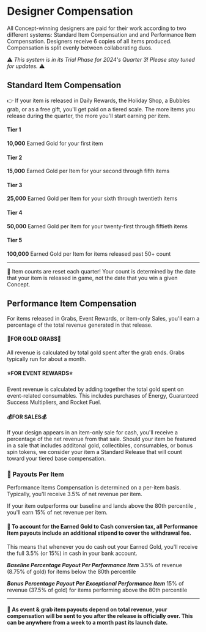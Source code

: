 # Designer Compensation

All Concept-winning designers are paid for their work according to two different systems: Standard Item Compensation and and Performance Item Compensation. 
Designers receive 6 copies of all items produced. Compensation is split evenly between collaborating duos.

⚠️ *_This system is in its Trial Phase for 2024's Quarter 3! Please stay tuned for updates._* ⚠️


## Standard Item Compensation

👉 If your item is released in Daily Rewards, the Holiday Shop, a Bubbles grab, or as a free gift, you'll get paid on a tiered scale. 
The more items you release during the quarter, the more you'll start earning per item. 

#### Tier 1
**10,000** Earned Gold for your first item

#### Tier 2
**15,000** Earned Gold per Item for your second through fifth items

#### Tier 3
**25,000** Earned Gold per Item for your sixth through twentieth items

#### Tier 4
**50,000** Earned Gold per Item for your twenty-first through fiftieth items

#### Tier 5
**100,000** Earned Gold per Item for items released past 50+ count


** **

📅 Item counts are reset each quarter! Your count is determined by the date that your item is released in game, not the date that you win a given Concept. 


## Performance Item Compensation


For items released in Grabs, Event Rewards, or item-only Sales, you'll earn a percentage of the total revenue generated in that release. 

#### 🍄FOR GOLD GRABS🍄

All revenue is calculated by total gold spent after the grab ends. Grabs typically run for about a month. 

#### ⭐FOR EVENT REWARDS⭐
Event revenue is calculated by adding together the total gold spent on event-related consumables. This includes purchases of Energy, Guaranteed Success Multipliers, and Rocket Fuel. 

#### 💰FOR SALES💰
If your design appears in an item-only sale for cash, you'll receive a percentage of the net revenue from that sale. 
Should your item be featured in a sale that includes additonal gold, collectibles, consumables, or bonus spin tokens, we consider your item a Standard Release that will count toward your tiered base compensation. 

### 💸 Payouts Per Item

Performance Items Compensation is determined on a per-item basis.  
Typically, you'll receive 3.5% of net revenue per item. 

If your item outperforms our baseline and lands above the 80th percentile , you'll earn 15% of net revenue per item. 



#### 🔄 To account for the Earned Gold to Cash conversion tax, all Performance Item payouts include an additional stipend to cover the withdrawal fee. 
This means that whenever you do cash out your Earned Gold, you'll receive the full 3.5% (or 15%) in cash in your bank account. 

***Baseline Percentage Payout Per Performance Item***
3.5% of revenue (8.75% of gold) for items below the 80th percentile

***Bonus Percentage Payout Per Exceptional Performance Item***
15% of revenue (37.5% of gold) for items performing above the 80th percentile



** **

#### 📅 As event & grab item payouts depend on total revenue, your compensation will be sent to you after the release is officially over. This can be anywhere from a week to a month past its launch date. 


